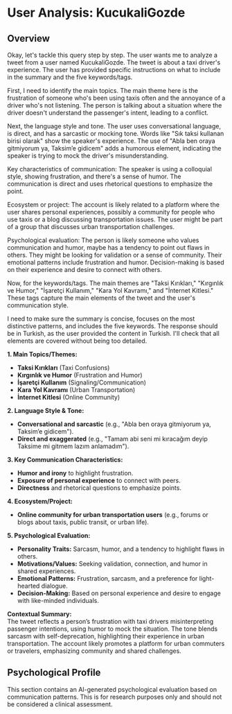 # User Analysis: KucukaliGozde

## Overview

<think>
Okay, let's tackle this query step by step. The user wants me to analyze a tweet from a user named KucukaliGozde. The tweet is about a taxi driver's experience. The user has provided specific instructions on what to include in the summary and the five keywords/tags.

First, I need to identify the main topics. The main theme here is the frustration of someone who's been using taxis often and the annoyance of a driver who's not listening. The person is talking about a situation where the driver doesn't understand the passenger's intent, leading to a conflict.

Next, the language style and tone. The user uses conversational language, is direct, and has a sarcastic or mocking tone. Words like "Sık taksi kullanan birisi olarak" show the speaker's experience. The use of "Abla ben oraya gitmiyorum ya, Taksim’e gidicem" adds a humorous element, indicating the speaker is trying to mock the driver's misunderstanding.

Key characteristics of communication: The speaker is using a colloquial style, showing frustration, and there's a sense of humor. The communication is direct and uses rhetorical questions to emphasize the point.

Ecosystem or project: The account is likely related to a platform where the user shares personal experiences, possibly a community for people who use taxis or a blog discussing transportation issues. The user might be part of a group that discusses urban transportation challenges.

Psychological evaluation: The person is likely someone who values communication and humor, maybe has a tendency to point out flaws in others. They might be looking for validation or a sense of community. Their emotional patterns include frustration and humor. Decision-making is based on their experience and desire to connect with others.

Now, for the keywords/tags. The main themes are "Taksi Kırıkları," "Kırgınlık ve Humor," "İşaretçi Kullanım," "Kara Yol Kavramı," and "İnternet Kitlesi." These tags capture the main elements of the tweet and the user's communication style.

I need to make sure the summary is concise, focuses on the most distinctive patterns, and includes the five keywords. The response should be in Turkish, as the user provided the content in Turkish. I'll check that all elements are covered without being too detailed.
</think>

**1. Main Topics/Themes:**  
- **Taksi Kırıkları** (Taxi Confusions)  
- **Kırgınlık ve Humor** (Frustration and Humor)  
- **İşaretçi Kullanım** (Signaling/Communication)  
- **Kara Yol Kavramı** (Urban Transportation)  
- **İnternet Kitlesi** (Online Community)  

**2. Language Style & Tone:**  
- **Conversational and sarcastic** (e.g., "Abla ben oraya gitmiyorum ya, Taksim’e gidicem").  
- **Direct and exaggerated** (e.g., "Tamam abi seni mi kıracağım deyip Taksime mi gitmem lazım anlamadım").  

**3. Key Communication Characteristics:**  
- **Humor and irony** to highlight frustration.  
- **Exposure of personal experience** to connect with peers.  
- **Directness** and rhetorical questions to emphasize points.  

**4. Ecosystem/Project:**  
- **Online community for urban transportation users** (e.g., forums or blogs about taxis, public transit, or urban life).  

**5. Psychological Evaluation:**  
- **Personality Traits:** Sarcasm, humor, and a tendency to highlight flaws in others.  
- **Motivations/Values:** Seeking validation, connection, and humor in shared experiences.  
- **Emotional Patterns:** Frustration, sarcasm, and a preference for light-hearted dialogue.  
- **Decision-Making:** Based on personal experience and desire to engage with like-minded individuals.  

**Contextual Summary:**  
The tweet reflects a person’s frustration with taxi drivers misinterpreting passenger intentions, using humor to mock the situation. The tone blends sarcasm with self-deprecation, highlighting their experience in urban transportation. The account likely promotes a platform for urban commuters or travelers, emphasizing community and shared challenges.

## Psychological Profile

This section contains an AI-generated psychological evaluation based on communication patterns. This is for research purposes only and should not be considered a clinical assessment.